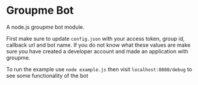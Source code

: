 # Groupme Bot

A node.js groupme bot module.

First make sure to update `config.json` with your access token, group id, callback url and bot name. If you do not know what these values are make sure
you have created a developer account and made an application with groupme.

To run the example use `node example.js` then visit `localhost:8080/debug` to see some functionality of the bot

